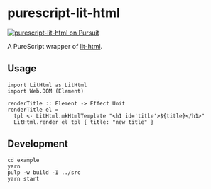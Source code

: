 # purescript-lit-html

[![purescript-lit-html on Pursuit](https://pursuit.purescript.org/packages/purescript-lit-html/badge)](https://pursuit.purescript.org/packages/purescript-lit-html)

A PureScript wrapper of [lit-html](https://github.com/Polymer/lit-html).

## Usage

```
import LitHtml as LitHtml
import Web.DOM (Element)

renderTitle :: Element -> Effect Unit
renderTitle el =
  tpl <- LitHtml.mkHtmlTemplate "<h1 id='title'>${title}</h1>"
  LitHtml.render el tpl { title: "new title" }
```

## Development

```
cd example
yarn
pulp -w build -I ../src
yarn start
```
